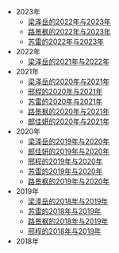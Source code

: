 * 2023年
  * [梁泽岳的2022年与2023年](/ProjectDocs/2023/梁泽岳的2022年与2023年.md)
  * [路景枫的2022年与2023年](/ProjectDocs/2023/路景枫的2022年与2023年.md)
  * [苏雷的2022年与2023年](/ProjectDocs/2023/苏雷的2022年与2023年.md)
* 2022年
  * [梁泽岳的2021年与2022年](/ProjectDocs/2022/梁泽岳的2021年与2022年.md)
* 2021年
  * [梁泽岳的2020年与2021年](/ProjectDocs/2021/梁泽岳的2020年与2021年.md)
  * [邢程的2020年与2021年](/ProjectDocs/2021/邢程的2020年与2021年.md)
  * [苏雷的2020年与2021年](/ProjectDocs/2021/苏雷的2020年与2021年.md)
  * [路景枫的2020年与2021年](/ProjectDocs/2021/路景枫的2020年与2021年.md)
  * [郎佳妍的2020年与2021年](/ProjectDocs/2021/郎佳妍的2020年与2021年.md)
* 2020年
  * [梁泽岳的2019年与2020年](/ProjectDocs/2020/梁泽岳的2019年与2020年.md)
  * [郎佳妍的2019年与2020年](/ProjectDocs/2020/郎佳妍的2019年与2020年.md)
  * [邢程的2019年与2020年](/ProjectDocs/2020/邢程的2019年与2020年.md)
  * [苏雷的2019年与2020年](/ProjectDocs/2020/苏雷的2019年与2020年.md)
  * [路景枫的2019年与2020年](/ProjectDocs/2020/路景枫的2019年与2020年.md)
* 2019年
  * [梁泽岳的2018年与2019年](/ProjectDocs/2019/梁泽岳的2018年与2019年.md)
  * [苏雷的2018年与2019年](/ProjectDocs/2019/苏雷的2018年与2019年.md)
  * [路景枫的2018年与2019年](/ProjectDocs/2019/路景枫的2018年与2019年.md)
  * [邢程的2018年与2019年](/ProjectDocs/2019/邢程的2018年与2019年.md)
* 2018年